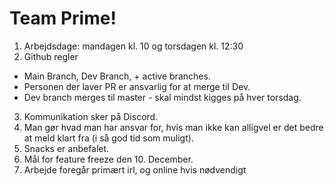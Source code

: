 # Team Prime!

1. Arbejdsdage: mandagen kl. 10 og torsdagen kl. 12:30
2. Github regler
  - Main Branch, Dev Branch, + active  branches.
  - Personen der laver PR er ansvarlig for at merge til Dev.
  - Dev branch merges til master - skal mindst kigges på hver torsdag.
3. Kommunikation sker på Discord.
4. Man gør hvad man har ansvar for, hvis man ikke kan alligvel er det bedre at meld klart fra (i så god tid som muligt).
5. Snacks er anbefalet.
6. Mål for feature freeze den 10. December.
7. Arbejde foregår primært irl, og online hvis nødvendigt
